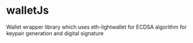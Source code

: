 # walletJs
Wallet wrapper library which uses eth-lightwallet for ECDSA algorithm for keypair generation and digital signature
